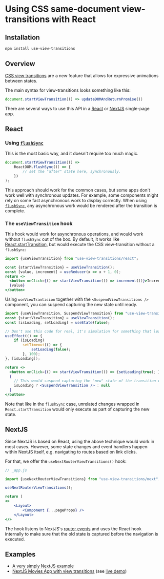# Using CSS same-document view-transitions with React

## Installation

```sh
npm install use-view-transitions
```

## Overview
[CSS view transitions](https://drafts.csswg.org/css-view-transitions-1/) are a new feature that allows for expressive
animations between states.

The main syntax for view-transitions looks something like this:
```js
document.startViewTransition(() => updateDOMAndReturnPromise())
```

There are several ways to use this API in a [React](https://react.dev/) or [NextJS](https://nextjs.org/) single-page app.

## React

### Using [`flushSync`](https://react.dev/reference/react-dom/flushSync)

This is the most basic way, and it doesn't require too much magic.

```js
document.startViewTransition(() =>
    ReactDOM.flushSync(() => {
        // set the "after" state here, synchronously.
    })
);
```

This approach should work for the common cases, but some apps don't work well
with synchronous updates. For example, some components might rely on some fast
asynchronous work to display correctly. When using [`flushSync`](https://react.dev/reference/react-dom/flushSync),
any asynchronous work would be rendered after the transition is complete.

### The `useViewTransition` hook

This hook would work for asynchronous operations, and would work without `flushSync` out of the box.
By default, it works like [React.startTransition](https://react.dev/reference/react/startTransition),
but would execute the CSS view-transition without a `flushSync`:

```jsx
import {useViewTransition} from "use-view-transitions/react";

const {startViewTransition} = useViewTransition();
const [value, increment] = useReducer(x => x + 1, 0);
return <>
  <button onClick={() => startViewTransition(() => increment())}>Increment</button>
  {value}
</button>
```

Using `useViewTrantision` together with the `<SuspendViewTransitions />` component, you can suspend
capturing the new state until ready.


```jsx
import {useViewTransition, SuspendViewTransition} from "use-view-transitions/react";
const {startViewTransition} = useViewTransition();
const [isLoading, setLoading] = useState(false);

// Don't use this code for real, it's simulation for something that loads asynchronously.
useEffect(() => {
    if (isLoading)
        setTimeout(() => {
            setLoading(false);
        }, 100);
}, [isLoading]);

return <>
  <button onClick={() => startViewTransition(() => {setLoading(true); })}>Load</button>
  {
    // This would suspend capturing the "new" state of the transition until loaded.
    isLoading ? <SuspendViewTransition /> : null
  }
</button>
```

Note that like in the `flushSync` case, unrelated changes wrapped in `React.startTransition` would only
execute as part of capturing the new state.

## NextJS

Since NextJS is based on React, using the above technique would work in most cases.
However, some state changes and event handlers happen within NextJS itself, e.g. navigating
to routes based on link clicks.

For that, we offer the `useNextRouterViewTransitions()` hook:

```jsx
// _app.js

import {useNextRouterViewTransitions} from "use-view-transitions/next";

useNextRouterViewTransitions();

return (
<>
    <Layout>
        <Component {...pageProps} />
    </Layout>
</>

```

The hook listens to NextJS's [router events](https://nextjs.org/docs/pages/api-reference/functions/use-router#routerevents)
and uses the React hook internally to make sure that the old state is captured before the navigation is executed.

## Examples

- [A very simply NextJS example](https://codesandbox.io/p/github/noamr/nextjs-view-transitions-simple-example/)
- [NextJS Movies App with view transitions](https://github.com/noamr/next-movies/tree/vt) (see [live demo](https://next-movies-with-view-transitions.vercel.app/))